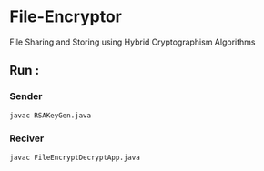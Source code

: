 # File-Encryptor
File Sharing and Storing using Hybrid Cryptographism Algorithms


## Run :

### Sender

```bash
javac RSAKeyGen.java
```

### Reciver

```bash
javac FileEncryptDecryptApp.java
```